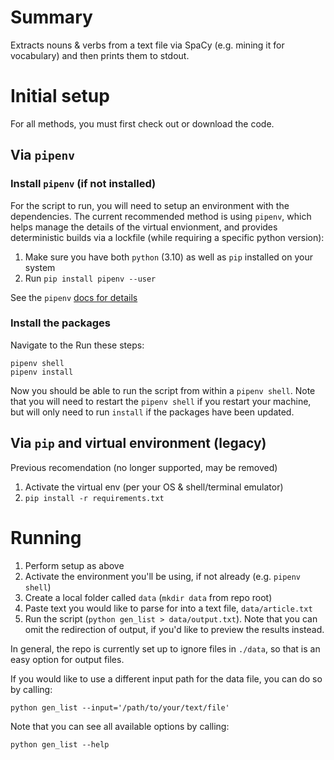 # Summary

Extracts nouns & verbs from a text file via SpaCy (e.g. mining it for vocabulary) and then prints them to stdout.

# Initial setup

For all methods, you must first check out or download the code.

## Via `pipenv`

### Install `pipenv` (if not installed)

For the script to run, you will need to setup an environment with the dependencies. The current recommended method is using `pipenv`, which helps manage the details of the virtual envionment, and provides deterministic builds via a lockfile (while requiring a specific python version):

1. Make sure you have both `python` (3.10) as well as `pip` installed on your system
2. Run `pip install pipenv --user`

See the `pipenv` [docs for details](https://pipenv.pypa.io/en/latest/installation/#pipenv-installation)

### Install the packages

Navigate to the Run these steps:
```shell
pipenv shell
pipenv install
```

Now you should be able to run the script from within a `pipenv shell`. Note that you will need to restart the `pipenv shell` if you restart your machine, but will only need to run `install` if the packages have been updated.

## Via `pip` and virtual environment (legacy)

Previous recomendation (no longer supported, may be removed)

1. Activate the virtual env (per your OS & shell/terminal emulator)
2. `pip install -r requirements.txt`

# Running 

1. Perform setup as above
2. Activate the environment you'll be using, if not already (e.g. `pipenv shell`)
3. Create a local folder called `data` (`mkdir data` from repo root)
4. Paste text you would like to parse for into a text file, `data/article.txt`
5. Run the script (`python gen_list > data/output.txt`). Note that you can omit the redirection of output, if you'd like to preview the results instead.

In general, the repo is currently set up to ignore files in `./data`, so that is an easy option for output files.

If you would like to use a different input path for the data file, you can do so by calling:

```shell
python gen_list --input='/path/to/your/text/file'
```

Note that you can see all available options by calling:
```shell
python gen_list --help
```
